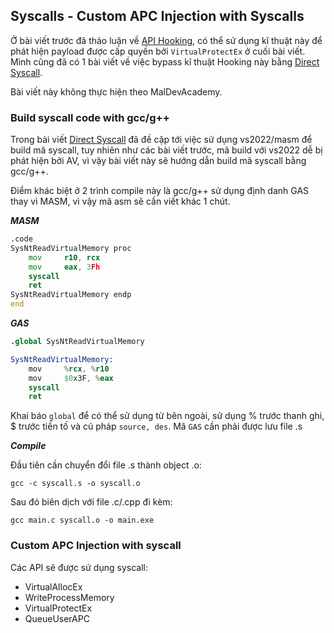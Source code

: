 ## Syscalls - Custom APC Injection with Syscalls

Ở bài viết trước đã thảo luận về [API Hooking](https://github.com/vuongle-vigo/MalDevAcademy-Blog/tree/main/14-3-2024%20API%20Hooking), có thể sử dụng kĩ thuật này để phát hiện payload được cấp quyền bởi `VirtualProtectEx` ở cuối bài viết. Mình cũng đã có 1 bài viết về việc bypass kĩ thuật Hooking này bằng [Direct Syscall](https://github.com/vuongle-vigo/WinMalHack-Blog/tree/main/Process%20Injection/Bypass%20AV%20Hook%20-%20Direct%20Syscall).

Bài viết này không thực hiện theo MalDevAcademy. 

### Build syscall code with gcc/g++

Trong bài viết [Direct Syscall](https://github.com/vuongle-vigo/WinMalHack-Blog/tree/main/Process%20Injection/Bypass%20AV%20Hook%20-%20Direct%20Syscall) đã đề cập tới việc sử dụng vs2022/masm để build mã syscall, tuy nhiên như các bài viết trước, mã build với vs2022 dễ bị phát hiện bởi AV, vì vậy bài viết này sẽ hướng dẫn build mã syscall bằng gcc/g++.

Điểm khác biệt ở 2 trình compile này là gcc/g++ sử dụng định danh GAS thay vì MASM, vì vậy mã asm sẽ cần viết khác 1 chút. 

***MASM***
```asm
.code
SysNtReadVirtualMemory proc
    mov     r10, rcx
    mov     eax, 3Fh
    syscall
    ret
SysNtReadVirtualMemory endp
end
```

***GAS***
```s
.global SysNtReadVirtualMemory

SysNtReadVirtualMemory:
    mov     %rcx, %r10
    mov     $0x3F, %eax
    syscall
    ret
```

Khai báo `global` để có thể sử dụng từ bên ngoài, sử dụng % trước thanh ghi, $ trước tiền tố và cú pháp `source, des`. Mã `GAS` cần phải được lưu file .s

***Compile***

Đầu tiên cần chuyển đổi file .s thành object .o:

```
gcc -c syscall.s -o syscall.o
```

Sau đó biên dịch với file .c/.cpp đi kèm:

```
gcc main.c syscall.o -o main.exe
```

### Custom APC Injection with syscall
Các API sẽ được sử dụng syscall:

- VirtualAllocEx
- WriteProcessMemory
- VirtualProtectEx
- QueueUserAPC